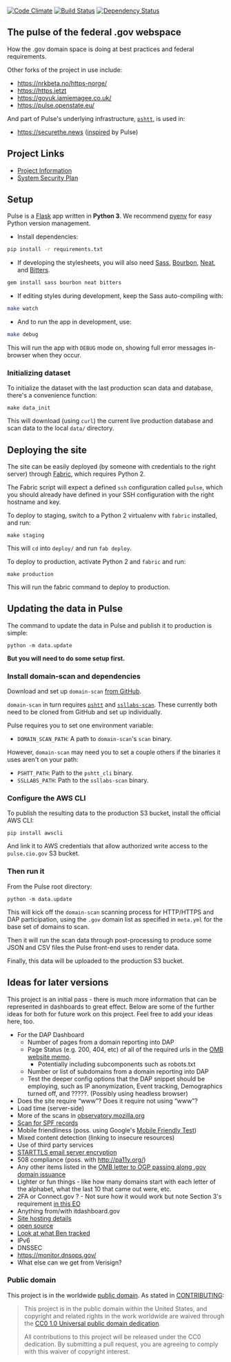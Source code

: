 [![Code Climate](https://codeclimate.com/github/18F/pulse/badges/gpa.svg)](https://codeclimate.com/github/18F/pulse) [![Build Status](https://travis-ci.org/18F/pulse.png)](https://travis-ci.org/18F/pulse) [![Dependency Status](https://gemnasium.com/badges/github.com/18F/pulse.svg)](https://gemnasium.com/github.com/18F/pulse)


## The pulse of the federal .gov webspace

How the .gov domain space is doing at best practices and federal requirements.

Other forks of the project in use include:

* https://nrkbeta.no/https-norge/
* https://https.jetzt
* https://govuk.jamiemagee.co.uk/
* https://pulse.openstate.eu/

And part of Pulse's underlying infrastructure, [`pshtt`](https://github.com/dhs-ncats/pshtt), is used in:

* https://securethe.news ([inspired](https://securethe.news/blog/introducing-secure-news-automated-tool-tracking-adoption-https-encryption-across-news-websites/) by Pulse)

## Project Links

* [Project Information](https://github.com/18F/pulse/blob/master/.about.yml)
* [System Security Plan](https://github.com/18F/pulse/blob/master/system-security-plan.yml)

## Setup

Pulse is a [Flask](http://flask.pocoo.org/) app written in **Python 3**. We recommend [pyenv](https://github.com/yyuu/pyenv) for easy Python version management.

* Install dependencies:

```bash
pip install -r requirements.txt
```

* If developing the stylesheets, you will also need [Sass](http://sass-lang.com/), [Bourbon](http://bourbon.io/), [Neat](http://neat.bourbon.io/), and [Bitters](http://bitters.bourbon.io/).

```bash
gem install sass bourbon neat bitters
```

* If editing styles during development, keep the Sass auto-compiling with:

```bash
make watch
```

* And to run the app in development, use:

```bash
make debug
```

This will run the app with `DEBUG` mode on, showing full error messages in-browser when they occur.

### Initializing dataset

To initialize the dataset with the last production scan data and database, there's a convenience function:

```
make data_init
```

This will download (using `curl`) the current live production database and scan data to the local `data/` directory.

## Deploying the site

The site can be easily deployed (by someone with credentials to the right server) through [Fabric](https://github.com/fabric/fabric), which requires Python 2.

The Fabric script will expect a defined `ssh` configuration called `pulse`, which you should already have defined in your SSH configuration with the right hostname and key.

To deploy to staging, switch to a Python 2 virtualenv with `fabric` installed, and run:

```
make staging
```

This will `cd` into `deploy/` and run `fab deploy`.

To deploy to production, activate Python 2 and `fabric` and run:

```
make production
```

This will run the fabric command to deploy to production.

## Updating the data in Pulse

The command to update the data in Pulse and publish it to production is simple:

```
python -m data.update
```

**But you will need to do some setup first.**

### Install domain-scan and dependencies

Download and set up `domain-scan` [from GitHub](https://github.com/18F/domain-scan).

`domain-scan` in turn requires [`pshtt`](https://github.com/dhs-ncats/pshtt) and [`ssllabs-scan`](https://github.com/ssllabs/ssllabs-scan). These currently both need to be cloned from GitHub and set up individually.

Pulse requires you to set one environment variable:

* `DOMAIN_SCAN_PATH`: A path to `domain-scan`'s `scan` binary.

However, `domain-scan` may need you to set a couple others if the binaries it uses aren't on your path:

* `PSHTT_PATH`: Path to the `pshtt_cli` binary.
* `SSLLABS_PATH`: Path to the `ssllabs-scan` binary.

### Configure the AWS CLI

To publish the resulting data to the production S3 bucket, install the official AWS CLI:

```
pip install awscli
```

And link it to AWS credentials that allow authorized write access to the `pulse.cio.gov` S3 bucket.

### Then run it

From the Pulse root directory:

```
python -m data.update
```

This will kick off the `domain-scan` scanning process for HTTP/HTTPS and DAP participation, using the `.gov` domain list as specified in `meta.yml` for the base set of domains to scan.

Then it will run the scan data through post-processing to produce some JSON and CSV files the Pulse front-end uses to render data.

Finally, this data will be uploaded to the production S3 bucket.

## Ideas for later versions

This project is an initial pass - there is much more information that can be represented in dashboards to great effect.  Below are some of the further ideas for both for future work on this project.  Feel free to add your ideas here, too.

* For the DAP Dashboard
  * Number of pages from a domain reporting into DAP
  * Page Status (e.g. 200, 404, etc) of all of the required urls in the [OMB website memo](https://www.whitehouse.gov/sites/default/files/omb/memoranda/2017/m-17-06.pdf).  
    * Potentially including subcomponents such as robots.txt
  * Number or list of subdomains from a domain reporting into DAP
  * Test the deeper config options that the DAP snippet should be employing, such as IP anonymization, Event tracking, Demographics turned off, and ?????.  (Possibly using headless browser)
* Does the site require “www”? Does it require not using “www”?
* Load time (server-side)
* More of the scans in [observatory.mozilla.org](https://observatory.mozilla.org)
* [Scan for SPF records](https://github.com/18F/pulse/issues/424)
* Mobile friendliness (poss. using Google's [Mobile Friendly Test](http://www.nextgov.com/mobile/2015/04/here-are-agency-websites-google-doesnt-think-are-mobile-friendly/110812/?oref=ng-relatedstories))
* Mixed content detection (linking to insecure resources)
* Use of third party services
* [STARTTLS email server encryption](https://github.com/18F/pulse/issues/218)
* 508 compliance (poss. with http://pa11y.org/)
* Any other items listed in the [OMB letter to OGP passing along .gov domain issuance](https://www.whitehouse.gov/sites/default/files/omb/egov/memo/policies-for-dot-gov-domain-issuance-for-federal-agency-public-websites.pdf)
* Lighter or fun things - like how many domains start with each letter of the alphabet, what the last 10 that came out were, etc.
* 2FA or Connect.gov ?  - Not sure how it would work but note Section 3's requirement [in this EO](https://www.whitehouse.gov/the-press-office/2014/10/17/executive-order-improving-security-consumer-financial-transactions)
* Anything from/with itdashboard.gov
* [Site hosting details](https://github.com/18F/pulse/issues/217)
* [open source](https://github.com/18F/pulse/issues/204)
* [Look at what Ben tracked](http://ben.balter.com/2011/09/07/analysis-of-federal-executive-domains/)
* IPv6
* DNSSEC
* https://monitor.dnsops.gov/
* What else can we get from Verisign?


### Public domain

This project is in the worldwide [public domain](LICENSE.md). As stated in [CONTRIBUTING](CONTRIBUTING.md):

> This project is in the public domain within the United States, and copyright and related rights in the work worldwide are waived through the [CC0 1.0 Universal public domain dedication](https://creativecommons.org/publicdomain/zero/1.0/).
>
> All contributions to this project will be released under the CC0 dedication. By submitting a pull request, you are agreeing to comply with this waiver of copyright interest.
